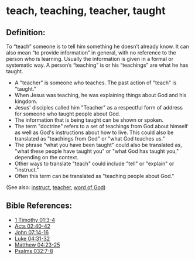 # teach, teaching, teacher, taught #

## Definition: ##

To “teach” someone is to tell him something he doesn’t already know. It can also mean “to provide information” in general, with no reference to the person who is learning. Usually the information is given in a formal or systematic way. A person’s “teaching” is or his “teachings” are what he has taught.

* A "teacher" is someone who teaches. The past action of "teach" is "taught."
* When Jesus was teaching, he was explaining things about God and his kingdom.
* Jesus' disciples called him "Teacher" as a respectful form of address for someone who taught people about God.
* The information that is being taught can be shown or spoken.
* The term "doctrine" refers to a set of teachings from God about himself as well as God's instructions about how to live. This could also be translated as "teachings from God" or "what God teaches us."
* The phrase "what you have been taught" could also be translated as, "what these people have taught you" or "what God has taught you," depending on the context.
* Other ways to translate "teach" could include "tell" or "explain" or "instruct."
* Often this term can be translated as "teaching people about God."

(See also: [instruct](../other/instruct.md), [teacher](../kt/teacher.md), [word of God](../kt/wordofgod.md))

## Bible References: ##

* [1 Timothy 01:3-4](en/tn/1ti/help/01/03)
* [Acts 02:40-42](en/tn/act/help/02/40)
* [John 07:14-16](en/tn/jhn/help/07/14)
* [Luke 04:31-32](en/tn/luk/help/04/31)
* [Matthew 04:23-25](en/tn/mat/help/04/23)
* [Psalms 032:7-8](en/tn/psa/help/32/07)